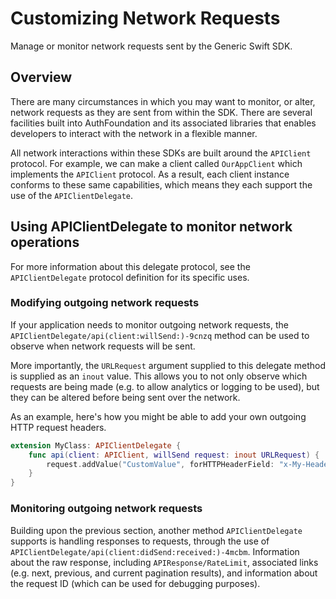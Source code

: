 # Customizing Network Requests

Manage or monitor network requests sent by the Generic Swift SDK.

## Overview

There are many circumstances in which you may want to monitor, or alter, network requests as they are sent from within the SDK. There are several facilities built into AuthFoundation and its associated libraries that enables developers to interact with the network in a flexible manner.

All network interactions within these SDKs are built around the ``APIClient`` protocol. For example, we can make a client called  ``OurAppClient`` which implements the ``APIClient`` protocol. As a result, each client instance conforms to these same capabilities, which means they each support the use of the ``APIClientDelegate``.

## Using APIClientDelegate to monitor network operations

For more information about this delegate protocol, see the ``APIClientDelegate`` protocol definition for its specific uses. 

### Modifying outgoing network requests

If your application needs to monitor outgoing network requests, the ``APIClientDelegate/api(client:willSend:)-9cnzq`` method can be used to observe when network requests will be sent.

More importantly, the `URLRequest` argument supplied to this delegate method is supplied as an `inout` value. This allows you to not only observe which requests are being made (e.g. to allow analytics or logging to be used), but they can be altered before being sent over the network.

As an example, here's how you might be able to add your own outgoing HTTP request headers.

```swift
extension MyClass: APIClientDelegate {
    func api(client: APIClient, willSend request: inout URLRequest) {
        request.addValue("CustomValue", forHTTPHeaderField: "x-My-Header")
    }
}
```


### Monitoring outgoing network requests

Building upon the previous section, another method ``APIClientDelegate`` supports is handling responses to requests, through the use of ``APIClientDelegate/api(client:didSend:received:)-4mcbm``. Information about the raw response, including ``APIResponse/RateLimit``, associated links (e.g. next, previous, and current pagination results), and information about the request ID (which can be used for debugging purposes).
